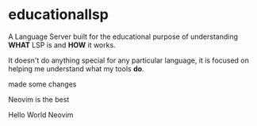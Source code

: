# educationallsp

A Language Server built for the educational purpose of understanding **WHAT** LSP is and **HOW** it works.

It doesn't do anything special for any particular language, it is focused on helping me understand what my tools **do**.

made some changes

Neovim is the best

Hello World
Neovim

